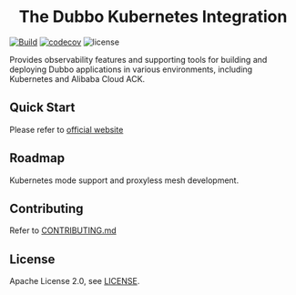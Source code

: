 <h1 align="center">
The Dubbo Kubernetes Integration
</h1>

[![Build](https://github.com/apache/dubbo-kubernetes/actions/workflows/ci.yml/badge.svg)](https://github.com/apache/dubbo-kubernetes/actions/workflows/ci.yml)
[![codecov](https://codecov.io/gh/apache/dubbo-kubernetes/branch/master/graph/badge.svg)](https://codecov.io/gh/apache/dubbo-kubernetes)
![license](https://img.shields.io/badge/license-Apache--2.0-green.svg)

Provides observability features and supporting tools for building and deploying Dubbo applications in various environments, including Kubernetes and Alibaba Cloud ACK.

## Quick Start
Please refer to [official website](https://cn.dubbo.apache.org/zh-cn/overview/home/)

## Roadmap
Kubernetes mode support and proxyless mesh development.

## Contributing

Refer to [CONTRIBUTING.md](https://github.com/apache/dubbo-kubernetes/blob/master/CONTRIBUTING.md)

## License

Apache License 2.0, see [LICENSE](https://github.com/apache/dubbo-kubernetes/blob/master/LICENSE).